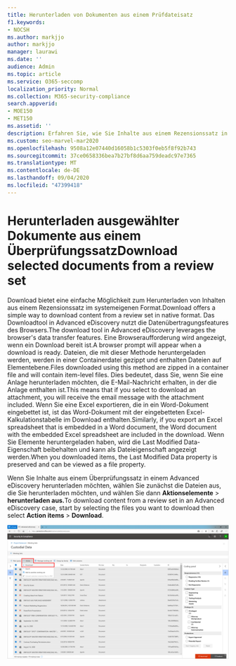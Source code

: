 ```yaml
---
title: Herunterladen von Dokumenten aus einem Prüfdateisatz
f1.keywords:
- NOCSH
ms.author: markjjo
author: markjjo
manager: laurawi
ms.date: ''
audience: Admin
ms.topic: article
ms.service: O365-seccomp
localization_priority: Normal
ms.collection: M365-security-compliance
search.appverid:
- MOE150
- MET150
ms.assetid: ''
description: Erfahren Sie, wie Sie Inhalte aus einem Rezensionssatz in Advanced eDiscovery präsentationen oder externen Rezensionen auswählen und herunterladen.
ms.custom: seo-marvel-mar2020
ms.openlocfilehash: 9508a12e07440d16058b1c5303f0eb5f8f92b743
ms.sourcegitcommit: 37ce0658336bea7b27bf8d6aa759deadc97e7365
ms.translationtype: MT
ms.contentlocale: de-DE
ms.lasthandoff: 09/04/2020
ms.locfileid: "47399418"
---
```

# <a name="download-selected-documents-from-a-review-set"></a><span data-ttu-id="9f696-103">Herunterladen ausgewählter Dokumente aus einem Überprüfungssatz</span><span class="sxs-lookup"><span data-stu-id="9f696-103">Download selected documents from a review set</span></span>

<span data-ttu-id="9f696-104">Download bietet eine einfache Möglichkeit zum Herunterladen von Inhalten aus einem Rezensionssatz im systemeigenen Format.</span><span class="sxs-lookup"><span data-stu-id="9f696-104">Download offers a simple way to download content from a review set in native format.</span></span> <span data-ttu-id="9f696-105">Das Downloadtool in Advanced eDiscovery nutzt die Datenübertragungsfeatures des Browsers.</span><span class="sxs-lookup"><span data-stu-id="9f696-105">The download tool in Advanced eDiscovery leverages the browser's data transfer features.</span></span> <span data-ttu-id="9f696-106">Eine Browseraufforderung wird angezeigt, wenn ein Download bereit ist.</span><span class="sxs-lookup"><span data-stu-id="9f696-106">A browser prompt will appear when a download is ready.</span></span> <span data-ttu-id="9f696-107">Dateien, die mit dieser Methode heruntergeladen werden, werden in einer Containerdatei gezippt und enthalten Dateien auf Elementebene.</span><span class="sxs-lookup"><span data-stu-id="9f696-107">Files downloaded using this method are zipped in a container file and will contain item-level files.</span></span> <span data-ttu-id="9f696-108">Dies bedeutet, dass Sie, wenn Sie eine Anlage herunterladen möchten, die E-Mail-Nachricht erhalten, in der die Anlage enthalten ist.</span><span class="sxs-lookup"><span data-stu-id="9f696-108">This means that if you select to download an attachment, you will receive the email message with the attachment included.</span></span> <span data-ttu-id="9f696-109">Wenn Sie eine Excel exportieren, die in ein Word-Dokument eingebettet ist, ist das Word-Dokument mit der eingebetteten Excel-Kalkulationstabelle im Download enthalten.</span><span class="sxs-lookup"><span data-stu-id="9f696-109">Similarly, if you export an Excel spreadsheet that is embedded in a Word document, the Word document with the embedded Excel spreadsheet are included in the download.</span></span> <span data-ttu-id="9f696-110">Wenn Sie Elemente heruntergeladen haben, wird die Last Modified Data-Eigenschaft beibehalten und kann als Dateieigenschaft angezeigt werden.</span><span class="sxs-lookup"><span data-stu-id="9f696-110">When you downloaded items, the Last Modified Data property is preserved and can be viewed as a file property.</span></span>

<span data-ttu-id="9f696-111">Wenn Sie Inhalte aus einem Überprüfungssatz in einem Advanced eDiscovery herunterladen möchten, wählen Sie zunächst die Dateien aus, die Sie herunterladen möchten, und wählen Sie dann **Aktionselemente**  >  **herunterladen aus.**</span><span class="sxs-lookup"><span data-stu-id="9f696-111">To download content from a review set in an Advanced eDiscovery case, start by selecting the files you want to download then select **Action items** > **Download**.</span></span>

![Downloadaktion in Advanced eDiscovery Überprüfungssatz](../media/eDiscoDownload.png)
